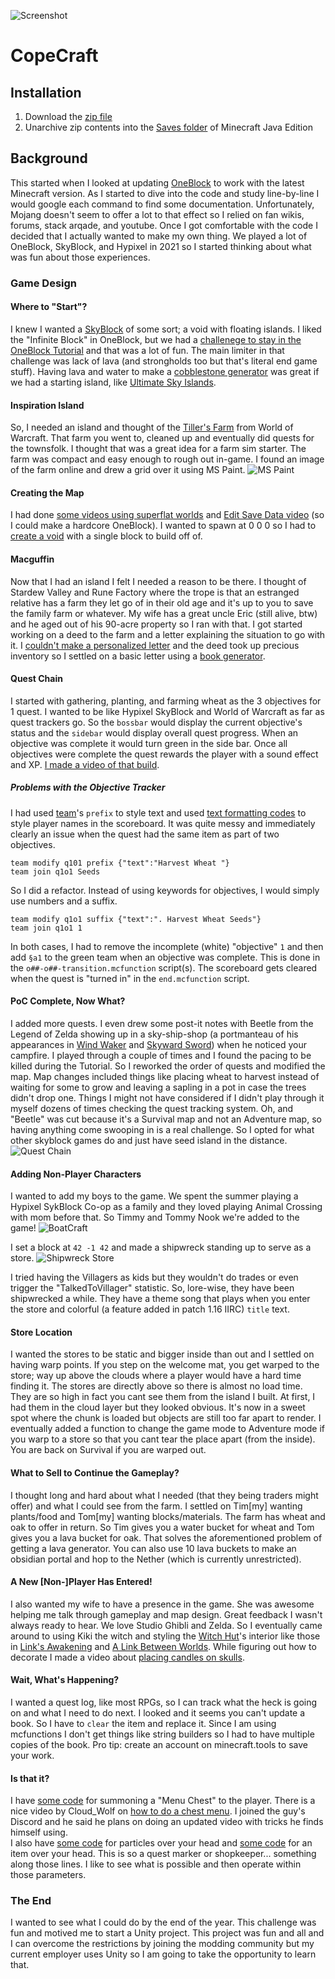 ![Screenshot](/copecraft.png)

# CopeCraft

## Installation
1. Download the [zip file](https://github.com/kirbycope/CopeCraft/archive/refs/heads/main.zip)
1. Unarchive zip contents into the [Saves folder](https://help.minecraft.net/hc/en-us/articles/4409159214605-Managing-Data-and-Game-Storage-in-Minecraft-Java-Edition) of Minecraft Java Edition

## Background

This started when I looked at updating [OneBlock](https://ijaminecraft.com/map/oneblock/) to work with the latest Minecraft version. As I started to dive into the code and study line-by-line I would google each command to find some documentation. Unfortunately, Mojang doesn't seem to offer a lot to that effect so I relied on fan wikis, forums, stack arqade, and youtube. Once I got comfortable with the code I decided that I actually wanted to make my own thing. We played a lot of OneBlock, SkyBlock, and Hypixel in 2021 so I started thinking about what was fun about those experiences.

### Game Design

#### Where to "Start"?
I knew I wanted a [SkyBlock](https://ijaminecraft.com/map/oneblock/) of some sort; a void with floating islands. I liked the "Infinite Block" in OneBlock, but we had a [challenege to stay in the OneBlock Tutorial](https://www.youtube.com/watch?v=cJLI-uavbic) and that was a lot of fun. The main limiter in that challenge was lack of lava (and strongholds too but that's literal end game stuff). Having lava and water to make a [cobblestone generator](https://www.youtube.com/watch?v=eqhY4J2XIWQ) was great if we had a starting island, like [Ultimate Sky Islands](https://www.minecraftmaps.com/survival-maps/ultimate-sky-islands).

#### Inspiration Island
So, I needed an island and thought of the [Tiller's Farm](https://www.wowhead.com/faction=1272/the-tillers) from World of Warcraft. That farm you went to, cleaned up and eventually did quests for the townsfolk. I thought that was a great idea for a farm sim starter. The farm was compact and easy enough to rough out in-game. I found an image of the farm online and drew a grid over it using MS Paint.
![MS Paint](/_documentation/2021-12-18_21-11-38.png)

#### Creating the Map
I had done [some videos using superflat worlds](https://www.youtube.com/c/TimothyCopedotcom/search?query=minecraft%20minute) and [Edit Save Data video](https://www.youtube.com/watch?v=Kj18XY_SZA8) (so I could make a hardcore OneBlock). I wanted to spawn at 0 0 0 so I had to [create a void](https://github.com/kirbycope/CopeCraft/wiki/Create-a-Void-World) with a single block to build off of.

#### Macguffin
Now that I had an island I felt I needed a reason to be there. I thought of Stardew Valley and Rune Factory where the trope is that an estranged relative has a farm they let go of in their old age and it's up to you to save the family farm or whatever. My wife has a great uncle Eric (still alive, btw) and he aged out of his 90-acre property so I ran with that. I got started working on a deed to the farm and a letter explaining the situation to go with it. I [couldn't make a personalized letter](https://bugs.mojang.com/browse/MC-103171) and the deed took up precious inventory so I settled on a basic letter using a [book generator](https://minecraft.tools/en/book.php).

#### Quest Chain
I started with gathering, planting, and farming wheat as the 3 objectives for 1 quest. I wanted to be like Hypixel SkyBlock and World of Warcraft as far as quest trackers go. So the `bossbar` would display the current objective's status and the `sidebar` would display overall quest progress. When an objective was complete it would turn green in the side bar. Once all objectives were complete the quest rewards the player with a sound effect and XP. [I made a video of that build](https://www.youtube.com/watch?v=UzjNcDLpynY).

##### Problems with the Objective Tracker
I had used [team](https://minecraft.fandom.com/wiki/Commands/team)'s `prefix` to style text and used [text formatting codes](https://minecraft.fandom.com/wiki/Formatting_codes) to style player names in the scoreboard. It was quite messy and immediately clearly an issue when the quest had the same item as part of two objectives.
```
team modify q101 prefix {"text":"Harvest Wheat "}
team join q1o1 Seeds
```
So I did a refactor. Instead of using keywords for objectives, I would simply use numbers and a suffix.
```
team modify q1o1 suffix {"text":". Harvest Wheat Seeds"}
team join q1o1 1
```
In both cases, I had to remove the incomplete (white) "objective" `1` and then add `§a1` to the green team when an objective was complete. This is done in the `o##-o##-transition.mcfunction` script(s). The scoreboard gets cleared when the quest is "turned in" in the `end.mcfunction` script.

#### PoC Complete, Now What?
I added more quests. I even drew some post-it notes with Beetle from the Legend of Zelda showing up in a sky-ship-shop (a portmanteau of his appearances in [Wind Waker](https://www.zeldadungeon.net/wiki/images/2/21/Beedle%27s-Shop-Ship.png) and [Skyward Sword](https://www.zeldadungeon.net/wiki/images/c/cb/Beedle%27s_Air_Shop_-_Skyward_Sword_Wii.png)) when he noticed your campfire. I played through a couple of times and I found the pacing to be killed during the Tutorial. So I reworked the order of quests and modified the map. Map changes included things like placing wheat to harvest instead of waiting for some to grow and leaving a sapling in a pot in case the trees didn't drop one. Things I might not have considered if I didn't play through it myself dozens of times checking the quest tracking system. Oh, and "Beetle" was cut because it's a Survival map and not an Adventure map, so having anything come swooping in is a real challenge. So I opted for what other skyblock games do and just have seed island in the distance.
![Quest Chain](/_documentation/quest-chain.png)

#### Adding Non-Player Characters
I wanted to add my boys to the game. We spent the summer playing a Hypixel SykBlock Co-op as a family and they loved playing Animal Crossing with mom before that. So Timmy and Tommy Nook we're added to the game!
![BoatCraft](/_documentation/boat-craft.png)

I set a block at `42 -1 42` and made a shipwreck standing up to serve as a store.
![Shipwreck Store](/_documentation/shipwreck-store.png)

I tried having the Villagers as kids but they wouldn't do trades or even trigger the "TalkedToVillager" statistic. So, lore-wise, they have been shipwrecked a while. They have a theme song that plays when you enter the store and colorful (a feature added in patch 1.16 IIRC) `title` text.

#### Store Location
I wanted the stores to be static and bigger inside than out and I settled on having warp points. If you step on the welcome mat, you get warped to the store; way up above the clouds where a player would have a hard time finding it. The stores are directly above so there is almost no load time. They are so high in fact you cant see them from the island I built. At first, I had them in the cloud layer but they looked obvious. It's now in a sweet spot where the chunk is loaded but objects are still too far apart to render. I eventually added a function to change the game mode to Adventure mode if you warp to a store so that you cant tear the place apart (from the inside). You are back on Survival if you are warped out.

#### What to Sell to Continue the Gameplay?
I thought long and hard about what I needed (that they being traders might offer) and what I could see from the farm. I settled on Tim[my] wanting plants/food and Tom[my] wanting blocks/materials. The farm has wheat and oak to offer in return. So Tim gives you a water bucket for wheat and Tom gives you a lava bucket for oak. That solves the aforementioned problem of getting a lava generator. You can also use 10 lava buckets to make an obsidian portal and hop to the Nether (which is currently unrestricted).

#### A New [Non-]Player Has Entered!
I also wanted my wife to have a presence in the game. She was awesome helping me talk through gameplay and map design. Great feedback I wasn't always ready to hear. We love Studio Ghibli and Zelda. So I eventually came around to using Kiki the witch and styling the [Witch Hut](https://minecraftpc.fandom.com/wiki/Witch_Hut)'s interior like those in [Link's Awakening](https://www.zeldadungeon.net/Zelda04/Walkthrough/S01/010.jpg) and [A Link Between Worlds](https://static.wikia.nocookie.net/zelda/images/e/e6/Witch.png). While figuring out how to decorate I made a video about [placing candles on skulls](https://www.youtube.com/watch?v=e1xp99aI0yU).

#### Wait, What's Happening?
I wanted a quest log, like most RPGs, so I can track what the heck is going on and what I need to do next. I looked and it seems you can't update a book. So I have to `clear` the item and replace it. Since I am using mcfunctions I don't get things like string builders so I had to have multiple copies of the book. Pro tip: create an account on minecraft.tools to save your work.

#### Is that it?
I have [some code](https://github.com/kirbycope/CopeCraft/wiki/Summon-Chest-Minecart-to-Your-Head) for summoning a "Menu Chest" to the player. There is a nice video by Cloud_Wolf on [how to do a chest menu](https://www.youtube.com/watch?v=OOuRyx0Ipe4). I joined the guy's Discord and he said he plans on doing an updated video with tricks he finds himself using.
</br>
I also have  [some code](https://github.com/kirbycope/CopeCraft/wiki/Create-Particle-Over-Your-Head) for particles over your head and [some code](https://github.com/kirbycope/CopeCraft/wiki/Hover-Item-Over-Your-Head) for an item over your head. This is so a quest marker or shopkeeper... something along those lines. I like to see what is possible and then operate within those parameters.

### The End
I wanted to see what I could do by the end of the year. This challenge was fun and motived me to start a Unity project. This project was fun and all and I can overcome the restrictions by joining the modding community but my current employer uses Unity so I am going to take the opportunity to learn that.
